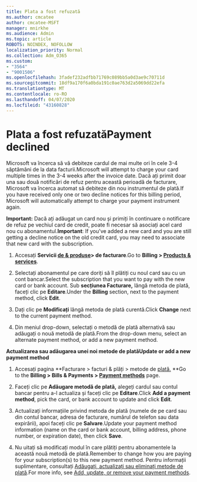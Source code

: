 ```yaml
---
title: Plata a fost refuzată
ms.author: cmcatee
author: cmcatee-MSFT
manager: mnirkhe
ms.audience: Admin
ms.topic: article
ROBOTS: NOINDEX, NOFOLLOW
localization_priority: Normal
ms.collection: Adm_O365
ms.custom:
- "3564"
- "9001506"
ms.openlocfilehash: 3fadef232adfbb71769c089bb5a0d3ae9c70711d
ms.sourcegitcommit: 18df9a170f6a0bda191c0ae763d2a5069dd22efa
ms.translationtype: MT
ms.contentlocale: ro-RO
ms.lasthandoff: 04/07/2020
ms.locfileid: "43160828"
---
```

# <a name="payment-declined"></a><span data-ttu-id="b7df0-102">Plata a fost refuzată</span><span class="sxs-lookup"><span data-stu-id="b7df0-102">Payment declined</span></span>

<span data-ttu-id="b7df0-103">Microsoft va încerca să vă debiteze cardul de mai multe ori în cele 3-4 săptămâni de la data facturii.</span><span class="sxs-lookup"><span data-stu-id="b7df0-103">Microsoft will attempt to charge your card multiple times in the 3-4 weeks after the invoice date.</span></span>  <span data-ttu-id="b7df0-104">Dacă ați primit doar una sau două notificări de refuz pentru această perioadă de facturare, Microsoft va încerca automat să debiteze din nou instrumentul de plată.</span><span class="sxs-lookup"><span data-stu-id="b7df0-104">If you have received only one or two decline notices for this billing period, Microsoft will automatically attempt to charge your payment instrument again.</span></span>  

<span data-ttu-id="b7df0-105">**Important:** Dacă ați adăugat un card nou și primiți în continuare o notificare de refuz pe vechiul card de credit, poate fi necesar să asociați acel card nou cu abonamentul.</span><span class="sxs-lookup"><span data-stu-id="b7df0-105">**Important**: If you've added a new card and you are still getting a decline notice on the old credit card, you may need to associate that new card with the subscription.</span></span>

1. <span data-ttu-id="b7df0-106">Accesați **Servicii [de & produse](https://go.microsoft.com/fwlink/p/?linkid=842054)> de facturare**.</span><span class="sxs-lookup"><span data-stu-id="b7df0-106">Go to **Billing > [Products & services](https://go.microsoft.com/fwlink/p/?linkid=842054)**.</span></span>

2. <span data-ttu-id="b7df0-107">Selectați abonamentul pe care doriți să îl plătiți cu noul card sau cu un cont bancar.</span><span class="sxs-lookup"><span data-stu-id="b7df0-107">Select the subscription that you want to pay with the new card or bank account.</span></span> <span data-ttu-id="b7df0-108">Sub **secțiunea Facturare,** lângă metoda de plată, faceți clic pe **Editare**.</span><span class="sxs-lookup"><span data-stu-id="b7df0-108">Under the **Billing** section, next to the payment method, click **Edit**.</span></span>

3. <span data-ttu-id="b7df0-109">Dați clic pe **Modificați** lângă metoda de plată curentă.</span><span class="sxs-lookup"><span data-stu-id="b7df0-109">Click **Change** next to the current payment method.</span></span>

4. <span data-ttu-id="b7df0-110">Din meniul drop-down, selectați o metodă de plată alternativă sau adăugați o nouă metodă de plată.</span><span class="sxs-lookup"><span data-stu-id="b7df0-110">From the drop-down menu, select an alternate payment method, or add a new payment method.</span></span>

<span data-ttu-id="b7df0-111">**Actualizarea sau adăugarea unei noi metode de plată**</span><span class="sxs-lookup"><span data-stu-id="b7df0-111">**Update or add a new payment method**</span></span>

1. <span data-ttu-id="b7df0-112">Accesați pagina \*\*Facturare > facturi & plăți > metode de [plată.](https://go.microsoft.com/fwlink/p/?linkid=2018806) \*\*</span><span class="sxs-lookup"><span data-stu-id="b7df0-112">Go to the **Billing > Bills & Payments > [Payment methods](https://go.microsoft.com/fwlink/p/?linkid=2018806)** page.</span></span>

2. <span data-ttu-id="b7df0-113">Faceți clic pe **Adăugare metodă de plată,** alegeți cardul sau contul bancar pentru a-l actualiza și faceți clic pe **Editare**.</span><span class="sxs-lookup"><span data-stu-id="b7df0-113">Click **Add a payment method**, pick the card, or bank account to update and click **Edit**.</span></span>

3. <span data-ttu-id="b7df0-114">Actualizați informațiile privind metoda de plată (numele de pe card sau din contul bancar, adresa de facturare, numărul de telefon sau data expirării), apoi faceți clic pe **Salvare**.</span><span class="sxs-lookup"><span data-stu-id="b7df0-114">Update your payment method information (name on the card or bank account, billing address, phone number, or expiration date), then click **Save**.</span></span>

4. <span data-ttu-id="b7df0-115">Nu uitați să modificați modul în care plătiți pentru abonamentele la această nouă metodă de plată.</span><span class="sxs-lookup"><span data-stu-id="b7df0-115">Remember to change how you are paying for your subscription(s) to this new payment method.</span></span> <span data-ttu-id="b7df0-116">Pentru informații suplimentare, consultați [Adăugați, actualizați sau eliminați metode de plată](https://go.microsoft.com/fwlink/?linkid=2118133).</span><span class="sxs-lookup"><span data-stu-id="b7df0-116">For more info, see [Add, update, or remove your payment methods](https://go.microsoft.com/fwlink/?linkid=2118133).</span></span> 
